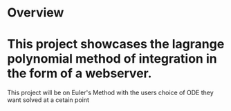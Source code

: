 # Overview

# This project showcases the lagrange polynomial method of integration in the form of a webserver.

This project will be on Euler's Method with the users choice of ODE they want solved at a cetain point

